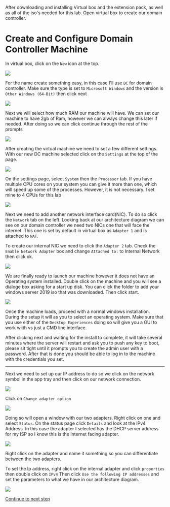 After downloading and installing Virtual box and the extension pack, as well as all of the iso's needed for this lab. Open virtual box to create our domain controller.

# Create and Configure Domain Controller Machine

In virtual box, click on the `New` icon at the top.

![](Images/2023-03-05-16-14-05.png)

For the name create something easy, in this case I'll use `DC` for domain controller. Make sure the type is set to `Microsoft Windows` and the version is `Other Windows (64-Bit)` then click next

![](Images/2023-03-05-16-17-20.png)

Next we will select how much RAM our machine will have. We can set our machine to have 2gb of Ram, however we can always change this later if needed. After doing so we can click continue through the rest of the prompts

![](Images/2023-03-05-16-19-59.png)


After creating the virtual machine we need to set a few different settings. With our new DC machine selected click on the `Settings` at the top of the page.

![](Images/2023-03-05-16-22-38.png)

On the settings page, select `System` then the `Processor` tab.
If you have multiple CPU cores on your system you can give it more than one, which will speed up some of the processes. However, it is not necessary. I set mine to 4 CPUs for this lab

![](Images/2023-03-05-16-29-36.png)

Next we need to add another network interface card(NIC). To do so click the `Network` tab on the left. Looking back at our architecture diagram we can see on our domain controller we need two NICs one that will face the internet. This one is set by default in viirtual box as `Adapter 1` and is attached to `NAT`.

To create our internal NIC we need to click the `Adapter 2` tab. Check the `Enable Network Adapter` box and change `Attached to:` to Internal Network then click ok.

![](Images/2023-03-05-16-36-28.png)

We are finally ready to launch our machine however it does not have an Operating system installed. Double click on the machine and you will see a dialoge box asking for a start up disk. You can click the folder to add your windows server 2019 iso that was downloaded. Then click start.

![](Images/2023-03-05-16-41-27.png)

Once the machine loads, proceed with a normal windows installation. During the setup it will as you to select an operating system. Make sure that you use either of the `Desktop Experiences` doing so will give you a GUI to work wiith vs just a CMD line interface. 

After clicking next and waiting for the install to complete, it will take several minutes where the server will restart and ask you to push any key to boot, please sit tight until it prompts you to create the admin user with a password. After that is done you should be able to log in to the machine with the credentials you set.

---

Next we need to set up our IP address to do so we click on the network symbol in the app tray and then click on our network connection.

![](Images/2023-03-05-17-10-55.png)

Click on `Change adapter option`

![](Images/2023-03-05-17-12-08.png)

Doing so will open a window with our two adapters. Right click on one and select `Status`. On the status page click `Details` and look at the IPv4 Address. In this case the adapter I selected has the DHCP server address for my ISP so I know this is the Internet facing adapter. 

![](Images/2023-03-05-17-16-21.png)

Right click on the adapter and name it something so you can differentiate between the two adapters.

To set the Ip address, right click on the internal adapter and click `properties` then double click on `IPv4` Then click `Use the following IP addresses` and set the parameters to what we have in our architecture diagram. 

![](Images/2023-03-05-17-28-12.png)

[Continue to next step](https://github.com/zthiel1031/AD_Environment/tree/main/AD_Setup/Install%20Active%20Directory)